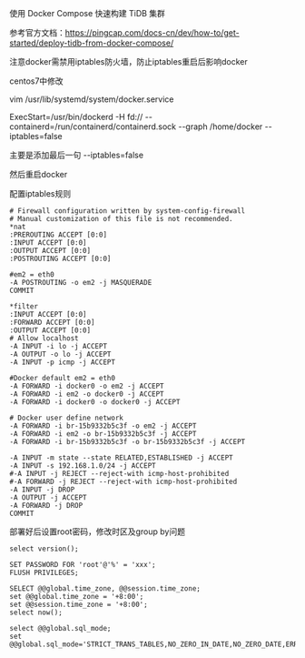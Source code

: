 使用 Docker Compose 快速构建 TiDB 集群

参考官方文档：https://pingcap.com/docs-cn/dev/how-to/get-started/deploy-tidb-from-docker-compose/

注意docker需禁用iptables防火墙，防止iptables重启后影响docker

centos7中修改 

vim /usr/lib/systemd/system/docker.service

ExecStart=/usr/bin/dockerd -H fd:// --containerd=/run/containerd/containerd.sock --graph /home/docker --iptables=false

主要是添加最后一句 --iptables=false

然后重启docker

配置iptables规则

```
# Firewall configuration written by system-config-firewall
# Manual customization of this file is not recommended.
*nat
:PREROUTING ACCEPT [0:0]
:INPUT ACCEPT [0:0]
:OUTPUT ACCEPT [0:0]
:POSTROUTING ACCEPT [0:0]
 
#em2 = eth0
-A POSTROUTING -o em2 -j MASQUERADE
COMMIT
 
*filter
:INPUT ACCEPT [0:0]
:FORWARD ACCEPT [0:0]
:OUTPUT ACCEPT [0:0]
# Allow localhost
-A INPUT -i lo -j ACCEPT
-A OUTPUT -o lo -j ACCEPT
-A INPUT -p icmp -j ACCEPT
 
#Docker default em2 = eth0
-A FORWARD -i docker0 -o em2 -j ACCEPT
-A FORWARD -i em2 -o docker0 -j ACCEPT
-A FORWARD -i docker0 -o docker0 -j ACCEPT
 
# Docker user define network
-A FORWARD -i br-15b9332b5c3f -o em2 -j ACCEPT
-A FORWARD -i em2 -o br-15b9332b5c3f -j ACCEPT
-A FORWARD -i br-15b9332b5c3f -o br-15b9332b5c3f -j ACCEPT
 
-A INPUT -m state --state RELATED,ESTABLISHED -j ACCEPT
-A INPUT -s 192.168.1.0/24 -j ACCEPT
#-A INPUT -j REJECT --reject-with icmp-host-prohibited
#-A FORWARD -j REJECT --reject-with icmp-host-prohibited
-A INPUT -j DROP
-A OUTPUT -j ACCEPT
-A FORWARD -j DROP
COMMIT
```

部署好后设置root密码，修改时区及group by问题
```
select version();
 
SET PASSWORD FOR 'root'@'%' = 'xxx';
FLUSH PRIVILEGES;
 
SELECT @@global.time_zone, @@session.time_zone;
set @@global.time_zone = '+8:00';
set @@session.time_zone = '+8:00';
select now();
 
select @@global.sql_mode;
set @@global.sql_mode='STRICT_TRANS_TABLES,NO_ZERO_IN_DATE,NO_ZERO_DATE,ERROR_FOR_DIVISION_BY_ZERO,NO_AUTO_CREATE_USER,NO_ENGINE_SUBSTITUTION';
```

